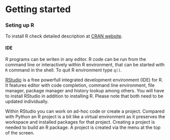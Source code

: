 # Getting started

### Seting up R
To install R check detailed description at [CRAN website](http://cran.r-project.org).

#### IDE
R programs can be writen in any editor. R code can be run from the command line or interactively within R environment, that can be started with `R` command in the shell. To quit R environment type `q()`.

[RStudio](http://www.rstudio.com/products/RStudio/) is a free powerfull integrated development environment (IDE) for R. It features editor with code completion, command line environment, file manager, package manager and history lookup among others. You will have to install RStudio in addition to installing R. Please note that both need to be updated individually.

Within RStudio you can work on ad-hoc code or create a project. Compared with Python an R project is a bit like a virtual environment as it preserves the workspace and installed packages for that project. Creating a project is needed to build an R package. A project is created via the menu at the top of the screen.

 
